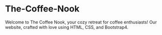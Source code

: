 # The-Coffee-Nook
Welcome to The Coffee Nook, your cozy retreat for coffee enthusiasts! Our website, crafted with love using HTML, CSS, and Bootstrap4.
